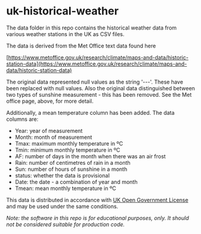# uk-historical-weather

The data folder in this repo contains the historical weather data from various weather stations in the UK as CSV files.

The data is derived from the Met Office text data found here

[https://www.metoffice.gov.uk/research/climate/maps-and-data/historic-station-data](https://www.metoffice.gov.uk/research/climate/maps-and-data/historic-station-data)

The original data represented null values as the string '---'. These have been replaced with null values. Also the original data distinguished between two types of sunshine measurement - this has been removed. See the Met office page, above, for more detail.

Additionally, a mean temperature column has been added. The data columns are:

- Year: year of measurement
- Month: month of measurement
- Tmax: maximum monthly temperature in ºC
- Tmin: minimum monthly temperature in ºC
- AF: number of days in the month when there was an air frost
- Rain: number of centimetres of rain in a month
- Sun: number of hours of sunshine in a month
- status: whether the data is provisional
- Date: the date - a combination of year and month
- Tmean: mean monthly temperature in ºC

This data is distributed in accordance with [UK Open Government License](https://www.nationalarchives.gov.uk/doc/open-government-licence/version/3/) and may be used under the same conditions.

_Note: the software in this repo is for educational purposes, only. It should not be considered suitable for production code._
